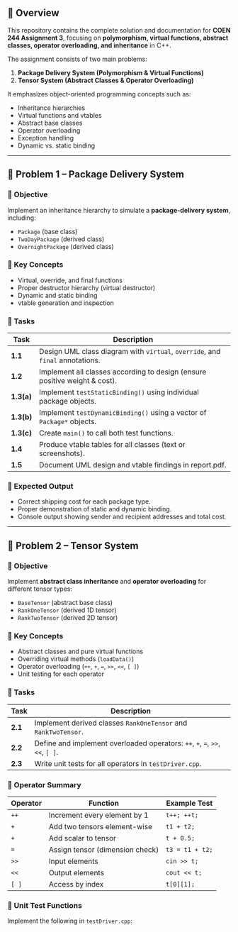## 📘 Overview

This repository contains the complete solution and documentation for **COEN 244 Assignment 3**, focusing on **polymorphism, virtual functions, abstract classes, operator overloading, and inheritance** in C++.

The assignment consists of two main problems:

1. **Package Delivery System (Polymorphism & Virtual Functions)**  
2. **Tensor System (Abstract Classes & Operator Overloading)**  

It emphasizes object-oriented programming concepts such as:
- Inheritance hierarchies  
- Virtual functions and vtables  
- Abstract base classes  
- Operator overloading  
- Exception handling  
- Dynamic vs. static binding  

---

## 🚚 Problem 1 – Package Delivery System

### 🔹 Objective
Implement an inheritance hierarchy to simulate a **package-delivery system**, including:
- `Package` (base class)  
- `TwoDayPackage` (derived class)  
- `OvernightPackage` (derived class)  

### 🔹 Key Concepts
- Virtual, override, and final functions  
- Proper destructor hierarchy (virtual destructor)  
- Dynamic and static binding  
- vtable generation and inspection  

### 🔹 Tasks
| Task | Description |
|------|--------------|
| **1.1** | Design UML class diagram with `virtual`, `override`, and `final` annotations. |
| **1.2** | Implement all classes according to design (ensure positive weight & cost). |
| **1.3(a)** | Implement `testStaticBinding()` using individual package objects. |
| **1.3(b)** | Implement `testDynamicBinding()` using a vector of `Package*` objects. |
| **1.3(c)** | Create `main()` to call both test functions. |
| **1.4** | Produce vtable tables for all classes (text or screenshots). |
| **1.5** | Document UML design and vtable findings in report.pdf. |

### 🔹 Expected Output
- Correct shipping cost for each package type.  
- Proper demonstration of static and dynamic binding.  
- Console output showing sender and recipient addresses and total cost.

---

## 🔢 Problem 2 – Tensor System

### 🔹 Objective
Implement **abstract class inheritance** and **operator overloading** for different tensor types:
- `BaseTensor` (abstract base class)
- `RankOneTensor` (derived 1D tensor)
- `RankTwoTensor` (derived 2D tensor)

### 🔹 Key Concepts
- Abstract classes and pure virtual functions  
- Overriding virtual methods (`loadData()`)  
- Operator overloading (`++`, `+`, `=`, `>>`, `<<`, `[ ]`)  
- Unit testing for each operator  

### 🔹 Tasks
| Task | Description |
|------|--------------|
| **2.1** | Implement derived classes `RankOneTensor` and `RankTwoTensor`. |
| **2.2** | Define and implement overloaded operators: `++`, `+`, `=`, `>>`, `<<`, `[ ]`. |
| **2.3** | Write unit tests for all operators in `testDriver.cpp`. |

### 🔹 Operator Summary
| Operator | Function | Example Test |
|-----------|-----------|--------------|
| `++` | Increment every element by 1 | `t++; ++t;` |
| `+` | Add two tensors element-wise | `t1 + t2;` |
| `+` | Add scalar to tensor | `t + 0.5;` |
| `=` | Assign tensor (dimension check) | `t3 = t1 + t2;` |
| `>>` | Input elements | `cin >> t;` |
| `<<` | Output elements | `cout << t;` |
| `[ ]` | Access by index | `t[0][1];` |

### 🔹 Unit Test Functions
Implement the following in `testDriver.cpp`:
